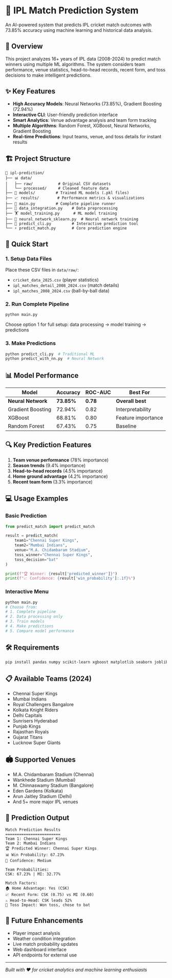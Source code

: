 # 🏏 IPL Match Prediction System

An AI-powered system that predicts IPL cricket match outcomes with 73.85% accuracy using machine learning and historical data analysis.

## 🚀 Overview

This project analyzes 16+ years of IPL data (2008-2024) to predict match winners using multiple ML algorithms. The system considers team performance, venue statistics, head-to-head records, recent form, and toss decisions to make intelligent predictions.

## ✨ Key Features

- **High Accuracy Models**: Neural Networks (73.85%), Gradient Boosting (72.94%)
- **Interactive CLI**: User-friendly prediction interface
- **Smart Analytics**: Venue advantage analysis and team form tracking
- **Multiple Algorithms**: Random Forest, XGBoost, Neural Networks, Gradient Boosting
- **Real-time Predictions**: Input teams, venue, and toss details for instant results

## 🏗️ Project Structure

```
📁 ipl-prediction/
├── 📊 data/
│   ├── raw/           # Original CSV datasets
│   └── processed/     # Cleaned feature data
├── 🤖 models/         # Trained ML models (.pkl files)
├── 📈 results/        # Performance metrics & visualizations
├── 🎯 main.py         # Complete pipeline runner
├── 🔧 data_integration.py    # Data preprocessing
├── 🏋️ model_training.py      # ML model training
├── 🧠 neural_network_sklearn.py  # Neural network training
├── 💬 predict_cli.py         # Interactive prediction tool
└── ⚡ predict_match.py       # Core prediction engine
```

## 🎯 Quick Start

### 1. Setup Data Files
Place these CSV files in `data/raw/`:
- `cricket_data_2025.csv` (player statistics)
- `ipl_matches_detail_2008_2024.csv` (match details)
- `ipl_matches_2008_2024.csv` (ball-by-ball data)

### 2. Run Complete Pipeline
```bash
python main.py
```
Choose option 1 for full setup: data processing → model training → predictions

### 3. Make Predictions
```bash
python predict_cli.py  # Traditional ML
python predict_with_nn.py  # Neural Network
```

## 📊 Model Performance

| Model | Accuracy | ROC-AUC | Best For |
|-------|----------|---------|----------|
| **Neural Network** | **73.85%** | **0.78** | **Overall best** |
| Gradient Boosting | 72.94% | 0.82 | Interpretability |
| XGBoost | 68.81% | 0.80 | Feature importance |
| Random Forest | 67.43% | 0.75 | Baseline |

## 🔍 Key Prediction Features

1. **Team venue performance** (78% importance)
2. **Season trends** (9.4% importance)  
3. **Head-to-head records** (4.5% importance)
4. **Home ground advantage** (4.2% importance)
5. **Recent team form** (3.3% importance)

## 💻 Usage Examples

### Basic Prediction
```python
from predict_match import predict_match

result = predict_match(
    team1="Chennai Super Kings",
    team2="Mumbai Indians", 
    venue="M.A. Chidambaram Stadium",
    toss_winner="Chennai Super Kings",
    toss_decision="bat"
)

print(f"🏆 Winner: {result['predicted_winner']}")
print(f"📈 Confidence: {result['win_probability']:.1f}%")
```

### Interactive Menu
```bash
python main.py
# Choose from:
# 1. Complete pipeline
# 2. Data processing only  
# 3. Train models
# 4. Make predictions
# 5. Compare model performance
```

## 🛠️ Requirements

```bash
pip install pandas numpy scikit-learn xgboost matplotlib seaborn joblib
```

## 📋 Available Teams (2024)
- Chennai Super Kings
- Mumbai Indians  
- Royal Challengers Bangalore
- Kolkata Knight Riders
- Delhi Capitals
- Sunrisers Hyderabad
- Punjab Kings
- Rajasthan Royals
- Gujarat Titans
- Lucknow Super Giants

## 🏟️ Supported Venues
- M.A. Chidambaram Stadium (Chennai)
- Wankhede Stadium (Mumbai)
- M. Chinnaswamy Stadium (Bangalore)
- Eden Gardens (Kolkata)
- Arun Jaitley Stadium (Delhi)
- And 5+ more major IPL venues

## 🎲 Prediction Output
```
Match Prediction Results
========================
Team 1: Chennai Super Kings
Team 2: Mumbai Indians
🏆 Predicted Winner: Chennai Super Kings
📊 Win Probability: 67.23%
🎯 Confidence: Medium

Team Probabilities:
CSK: 67.23% | MI: 32.77%

Match Factors:
🏠 Home Advantage: Yes (CSK)
📈 Recent Form: CSK (0.75) vs MI (0.60)
⚔️ Head-to-Head: CSK leads 52%
🎲 Toss Impact: Won toss, chose to bat
```

## 🚀 Future Enhancements
- Player impact analysis
- Weather condition integration
- Live match probability updates
- Web dashboard interface
- API endpoints for external use

---

*Built with ❤️ for cricket analytics and machine learning enthusiasts*
